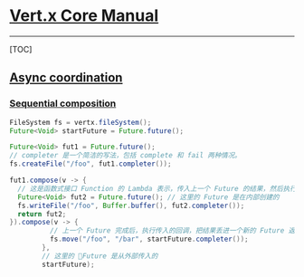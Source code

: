 # [Vert.x Core Manual](https://vertx.io/docs/vertx-core/java/)

---

[TOC]

## [Async coordination](https://vertx.io/docs/vertx-core/java/#_async_coordination)

### [Sequential composition](https://vertx.io/docs/vertx-core/java/#_sequential_composition)

```java
FileSystem fs = vertx.fileSystem();
Future<Void> startFuture = Future.future();

Future<Void> fut1 = Future.future();
// completer 是一个简洁的写法，包括 complete 和 fail 两种情况。
fs.createFile("/foo", fut1.completer());

fut1.compose(v -> {
  // 这是函数式接口 Function 的 Lambda 表示，传入上一个 Future 的结果，然后执行一个操作，最后把结果丢进一个新的 Future 返回。
  Future<Void> fut2 = Future.future(); // 这里的 Future 是在内部创建的
  fs.writeFile("/foo", Buffer.buffer(), fut2.completer());
  return fut2;
}).compose(v -> {
          // 上一个 Future 完成后，执行传入的回调，把结果丢进一个新的 Future 返回。
          fs.move("/foo", "/bar", startFuture.completer());
        },
        // 这里的 Future 是从外部传入的
        startFuture);
```